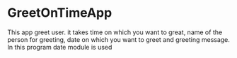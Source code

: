 # GreetOnTimeApp
This app greet user.
it takes time on which you want to great, name of the person for greeting, date on which you want to greet and greeting message.
In this program date module is used
